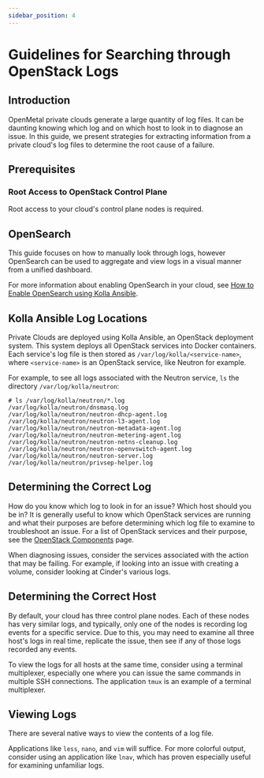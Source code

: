```yaml
---
sidebar_position: 4
---
```

# Guidelines for Searching through OpenStack Logs

## Introduction

OpenMetal private clouds generate a large quantity of log files. It can
be daunting knowing which log and on which host to look in to diagnose
an issue. In this guide, we present strategies for extracting
information from a private cloud's log files to determine the root cause
of a failure.

## Prerequisites

### Root Access to OpenStack Control Plane

Root access to your cloud's control plane nodes is required.

## OpenSearch 

This guide focuses on how to manually look through logs, however
OpenSearch can be used to aggregate and view logs in a visual manner from a
unified dashboard.

For more information about enabling OpenSearch in your cloud, see [How to Enable
OpenSearch using Kolla Ansible](../../day-4/kolla-ansible/opensearch.md).

## Kolla Ansible Log Locations

Private Clouds are deployed using Kolla Ansible, an OpenStack deployment
system. This system deploys all OpenStack services into Docker
containers. Each service's log file is then stored as
`/var/log/kolla/<service-name>`, where `<service-name>` is an OpenStack
service, like Neutron for example.

For example, to see all logs associated with the Neutron service, `ls`
the directory `/var/log/kolla/neutron`:

    # ls /var/log/kolla/neutron/*.log
    /var/log/kolla/neutron/dnsmasq.log
    /var/log/kolla/neutron/neutron-dhcp-agent.log
    /var/log/kolla/neutron/neutron-l3-agent.log
    /var/log/kolla/neutron/neutron-metadata-agent.log
    /var/log/kolla/neutron/neutron-metering-agent.log
    /var/log/kolla/neutron/neutron-netns-cleanup.log
    /var/log/kolla/neutron/neutron-openvswitch-agent.log
    /var/log/kolla/neutron/neutron-server.log
    /var/log/kolla/neutron/privsep-helper.log

## Determining the Correct Log

How do you know which log to look in for an issue? Which host should you
be in? It is generally useful to know which OpenStack services are
running and what their purposes are before determining which log file to
examine to troubleshoot an issue. For a list of OpenStack services and
their purpose, see the [OpenStack
Components](https://www.openstack.org/software/project-navigator/openstack-components#openstack-services)
page.

When diagnosing issues, consider the services associated with the action
that may be failing. For example, if looking into an issue with creating
a volume, consider looking at Cinder's various logs.

## Determining the Correct Host

By default, your cloud has three control plane nodes. Each of these
nodes has very similar logs, and typically, only one of the nodes is
recording log events for a specific service. Due to this, you may need
to examine all three host's logs in real time, replicate the issue, then
see if any of those logs recorded any events.

To view the logs for all hosts at the same time, consider using a
terminal multiplexer, especially one where you can issue the same
commands in multiple SSH connections. The application `tmux` is an
example of a terminal multiplexer.

## Viewing Logs

There are several native ways to view the contents of a log file.

Applications like `less`, `nano`, and `vim` will suffice. For more
colorful output, consider using an application like `lnav`, which has
proven especially useful for examining unfamiliar logs.
